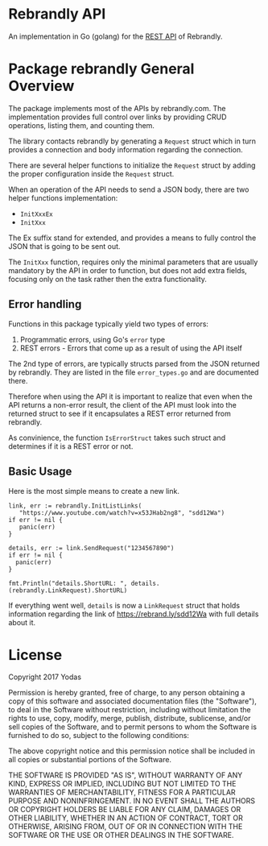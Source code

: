 Rebrandly API
=============

An implementation in Go (golang) for the [REST API](https://developers.rebrandly.com/docs/) of Rebrandly.


Package rebrandly General Overview
===================================

The package implements most of the APIs by rebrandly.com.
The implementation provides full control over links by providing CRUD operations, listing them, and counting them.

The library contacts rebrandly by generating a `Request` struct which in turn provides a connection and body information regarding the connection.

There are several helper functions to initialize the `Request` struct by
adding the proper configuration inside the `Request` struct.

When an operation of the API needs to send a JSON body, there are two helper
functions implementation:
  * `InitXxxEx`
  * `InitXxx`

The Ex suffix stand for extended, and provides a means to fully control the
JSON that is going to be sent out.

The `InitXxx` function, requires only the minimal parameters that are usually
mandatory by the API in order to function, but does not add extra fields,
focusing only on the task rather then the extra functionality.


Error handling
----------------

Functions in this package typically yield two types of errors:
   1. Programmatic errors, using Go's `error` type
   2. REST errors - Errors that come up as a result of using the API itself

The 2nd type of errors, are typically structs parsed from the JSON returned by rebrandly.
They are listed in the file `error_types.go` and are documented there.

Therefore when using the API it is important to realize that even when the API returns a non-error result, the client of the API must look into the returned struct to see if it encapsulates a REST error returned from rebrandly. 

As convinience, the function `IsErrorStruct` takes such struct and determines if it is a REST error or not.

Basic Usage
-----------

Here is the most simple means to create a new link.

    link, err := rebrandly.InitListLinks(
       "https://www.youtube.com/watch?v=x53JHab2ng8", "sdd12Wa")
    if err != nil {
       panic(err)
    }
  
    details, err := link.SendRequest("1234567890")
    if err != nil {
      panic(err)
    }

    fmt.Println("details.ShortURL: ", details.(rebrandly.LinkRequest).ShortURL)


If everything went well, `details` is now a `LinkRequest` struct that
holds information regarding the link of https://rebrand.ly/sdd12Wa
with full details about it.


License
=======

Copyright 2017 Yodas

Permission is hereby granted, free of charge, to any person obtaining a copy of
this software and associated documentation files (the "Software"), to deal in
the Software without restriction, including without limitation the rights to
use, copy, modify, merge, publish, distribute, sublicense, and/or sell copies 
of the Software, and to permit persons to whom the Software is furnished to do
so, subject to the following conditions:

The above copyright notice and this permission notice shall be included in all
copies or substantial portions of the Software.

THE SOFTWARE IS PROVIDED "AS IS", WITHOUT WARRANTY OF ANY KIND, EXPRESS OR
IMPLIED, INCLUDING BUT NOT LIMITED TO THE WARRANTIES OF MERCHANTABILITY,
FITNESS FOR A PARTICULAR PURPOSE AND NONINFRINGEMENT. IN NO EVENT SHALL THE
AUTHORS OR COPYRIGHT HOLDERS BE LIABLE FOR ANY CLAIM, DAMAGES OR OTHER LIABILITY,
WHETHER IN AN ACTION OF CONTRACT, TORT OR OTHERWISE, ARISING FROM, OUT OF OR IN
CONNECTION WITH THE SOFTWARE OR THE USE OR OTHER DEALINGS IN THE SOFTWARE.
